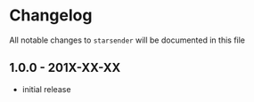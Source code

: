 # Changelog

All notable changes to `starsender` will be documented in this file

## 1.0.0 - 201X-XX-XX

- initial release

